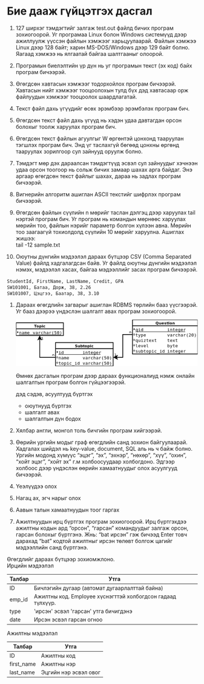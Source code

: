 # Бие дааж гүйцэтгэх дасгал

1. 127 ширхэг тэмдэгтийг залгаж test.out файлд бичих програм зохиогоорой. Уг програмаа Linux болон Windows системүүд дээр ажиллуулж үүссэн файлын хэмжээг харьцуулаарай. Файлын хэмжээ Linux дээр 128 байт; харин MS-DOS/Windows дээр 129 байт болно. Яагаад хэмжээ нь ялгаатай байгаа шалтгааныг олоорой.

2. Програмын биелэлтийн үр дүн нь уг програмын текст \(эх код\) байх програм бичээрэй.

3. Өгөгдсөн хавтасын хэмжээг тодорхойлох програм бичээрэй. Хавтасын нийт хэмжээг тооцоолохын тулд бүх дэд хавтасаар орж файлуудын хэмжээг тооцоолох шаардлагатай.

4. Текст файл дахь үгүүдийг өсөх эрэмбээр эрэмбэлэх програм бич.

5. Өгөгдсөн текст файл дахь үгүүд нь  хэдэн удаа давтагдан орсон болохыг тоолж харуулах програм бич.

6. Өгөгдсөн текст файлын агуулгыг W өргөнтэй цонхонд тааруулан тэгшлэх програм бич. Энд үг таслахгүй бөгөөд цонхны өргөнд тааруулах зорилгоор сул зайнууд оруулж болно.

7. Тэмдэгт мөр дэх дараалсан тэмдэгтүүд эсвэл сул зайнуудыг хэчнээн удаа орсон тоогоор нь сольж бичих замаар шахах арга байдаг. Энэ аргаар өгөгдсөн текст файлыг шахах, дараа нь задлах програм бичээрэй.

8. Вигнерийн алгоритм ашиглан ASCII текстийг шифрлэх програм бичээрэй.

9. Өгөгдсөн файлын сүүлийн n мөрийг таслан дэлгэц дээр харуулах tail нэртэй програм бич. Уг програм нь командын мөрнөөс харуулах мөрийн тоо, файлын нэрийг параметр болгон хүлээн авна. Мөрийн тоо заагаагүй тохиолдолд сүүлийн 10 мөрийг харуулна. Ашиглах жишээ:  
   tail -12 sample.txt

10. Оюутны дүнгийн мэдээлэл дараах бүтцээр CSV \(Comma Separated Value\) файлд хадгалагдсан байв. Уг файлд оюутны дүнгийн мэдээлэл нэмэх, мэдээлэл хасах, байгаа мэдээллийг засах програм бичээрэй.

```csv
StudentId, FirstName, LastName, Credit, GPA
SW101001, Батаа, Дорж, 38, 2.26
SW101007, Цэцгээ, Баатар, 38, 3.10
```

1. Дараах өгөгдлийн загварыг ашиглан RDBMS төрлийн бааз үүсгээрэй. Уг бааз дээрээ үндэслэн шалгалт авах програм зохиогоорой.

	![](/5_data/res/exam.png)

	Өмнөх дасгалын програм дээр дараах функционалиуд нэмж онлайн шалгалтын програм болгон гүйцээгээрэй.

	дэд сэдэв, асуултууд бүртгэх

	* оюутнууд бүртгэх
	* шалгалт авах
	* шалгалтын дүн бодох

1. Хялбар англи, монгол толь бичгийн програм хийгээрэй.

2. Өөрийн ургийн модыг граф өгөгдлийн санд зохион байгуулаарай. Хадгалах шийдэл нь key-value, document, SQL аль нь ч байж болно. Ургийн модонд хүмүүс “эцэг”, “эх”, “эхнэр”, “нөхөр”, “хүү”, “охин”, “хойт эцэг”, “хойт эх” г.м холбоосуудаар холбогдоно. Эдгээр холбоос дээр үндэслэн өөрийн хамаатнуудыг олох асуулгууд бичээрэй.

3. Үеэлүүдээ олох

4. Нагац ах, эгч нарыг олох
5. Аавын талын хамаатнуудын тоог гаргах

6. Ажилтнуудын ирц бүртгэх програм зохиогоорой. Ирц бүртгэхдээ ажилтны кодын ард “орсон”, “гарсан” командуудыг залгаж орсон, гарсан болохыг бүртгэнэ.  Жнь: “bat ирсэн” гэж бичээд Enter товч дарахад “bat” кодтой ажилтныг ирсэн төлөвт болгож  цагийг мэдээллийн санд бүртгэнэ.

Өгөгдлийг дараах бүтцээр зохиомжлоно.  
Ирцийн мэдээлэл

| Талбар | Утга |
| --- | --- |
| ID | Бичлэгийн дугаар \(автомат дугаарлалттай байна\) |
| emp\_id | Ажилтны код. Employee хүснэгттэй холбогдсон гадаад түлхүүр. |
| type | 'ирсэн' эсвэл 'гарсан' утга бичигдэнэ |
| date | Ирсэн эсвэл гарсан огноо |

Ажилтны мэдээлэл

| Талбар | Утга |
| --- | --- |
| ID | Ажилтны код |
| first\_name | Ажилтны нэр |
| last\_name | Эцгийн нэр эсвэл овог |



